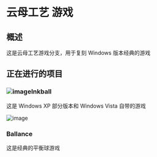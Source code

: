 # 云母工艺 游戏

## 概述

这是云母工艺游戏分支，用于复刻 Windows 版本经典的游戏

## 正在进行的项目

### ![image](https://github.com/MicaGames/.github/assets/6630660/21176820-ea16-438c-8e40-c3825e444513)Inkball

这是 Windows XP 部分版本和 Windows Vista 自带的游戏

![image](https://github.com/MicaGames/.github/assets/6630660/f0e42995-d473-40e9-bab2-f84054ef40f4)

### Ballance

这是经典的平衡球游戏
